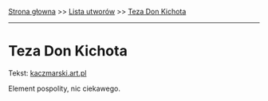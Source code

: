 [Strona głowna](../index.md) >> [Lista utworów](../list.md) >> [Teza Don Kichota](592.md)

---

# Teza Don Kichota

Tekst: [kaczmarski.art.pl](https://www.kaczmarski.art.pl/tworczosc/wiersze/teza-don-kichota/)

Element pospolity, nic ciekawego.